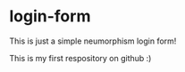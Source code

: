 # login-form


This is just a simple neumorphism login form!

This is my first respository on github :)
